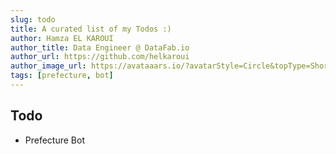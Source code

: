 ```yaml
---
slug: todo
title: A curated list of my Todos :) 
author: Hamza EL KAROUI
author_title: Data Engineer @ DataFab.io
author_url: https://github.com/helkaroui
author_image_url: https://avataaars.io/?avatarStyle=Circle&topType=ShortHairShortCurly&accessoriesType=Prescription02&hairColor=BrownDark&facialHairType=Blank&clotheType=BlazerShirt&eyeType=Default&eyebrowType=Default&mouthType=Default&skinColor=Light
tags: [prefecture, bot]
---
```


## Todo 
- Prefecture Bot
